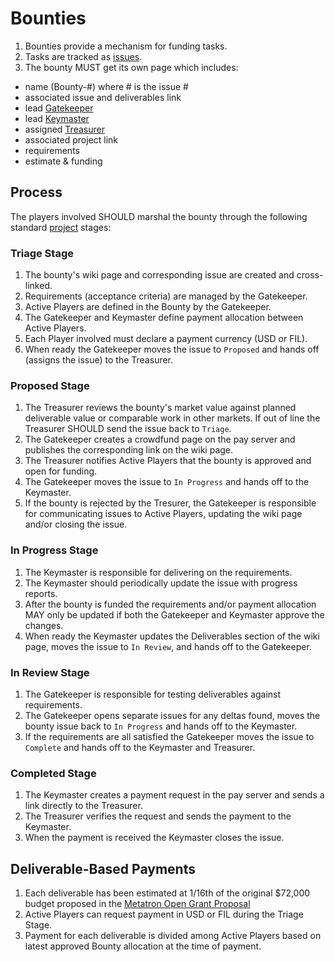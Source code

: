 # Bounties

1. Bounties provide a mechanism for funding tasks.
1. Tasks are tracked as [issues](https://github.com/cryptotechguru/EDENomicon/issues).
1. The bounty MUST get its own page which includes:
* name (Bounty-#) where # is the issue #
* associated issue and deliverables link
* lead [Gatekeeper](/Roles/Gatekeeper)
* lead [Keymaster](/Roles/Keymaster)
* assigned [Treasurer](/Roles/Treasurer)
* associated project link
* requirements
* estimate & funding

## Process

The players involved SHOULD marshal the bounty through the following standard [project](https://github.com/cryptotechguru/EDENomicon/projects) stages:

### Triage Stage

1. The bounty's wiki page and corresponding issue are created and cross-linked.
1. Requirements (acceptance criteria) are managed by the Gatekeeper.
2. Active Players are defined in the Bounty by the Gatekeeper.
3. The Gatekeeper and Keymaster define payment allocation between Active Players.
4. Each Player involved must declare a payment currency (USD or FIL).
5. When ready the Gatekeeper moves the issue to `Proposed` and hands off (assigns the issue) to the Treasurer.

### Proposed Stage

1. The Treasurer reviews the bounty's market value against planned deliverable value or comparable work in other markets. If out of line the Treasurer SHOULD send the issue back to `Triage`.
1. The Gatekeeper creates a crowdfund page on the pay server and publishes the corresponding link on the wiki page.
1. The Treasurer notifies Active Players that the bounty is approved and open for funding.
1. The Gatekeeper moves the issue to `In Progress` and hands off to the Keymaster.
1. If the bounty is rejected by the Tresurer, the Gatekeeper is responsible for communicating issues to Active Players, updating the wiki page and/or closing the issue.

### In Progress Stage

1. The Keymaster is responsible for delivering on the requirements.
1. The Keymaster should periodically update the issue with progress reports.
1. After the bounty is funded the requirements and/or payment allocation MAY only be updated if both the Gatekeeper and Keymaster approve the changes.
1. When ready the Keymaster updates the Deliverables section of the wiki page, moves the issue to `In Review`, and hands off to the Gatekeeper.

### In Review Stage

1. The Gatekeeper is responsible for testing deliverables against requirements.
1. The Gatekeeper opens separate issues for any deltas found, moves the bounty issue back to `In Progress` and hands off to the Keymaster.
1. If the requirements are all satisfied the Gatekeeper moves the issue to `Complete` and hands off to the Keymaster and Treasurer.

### Completed Stage

1. The Keymaster creates a payment request in the pay server and sends a link directly to the Treasurer.
1. The Treasurer verifies the request and sends the payment to the Keymaster.
1. When the payment is received the Keymaster closes the issue.

## Deliverable-Based Payments

1. Each deliverable has been estimated at 1/16th of the original $72,000 budget proposed in the [Metatron Open Grant Proposal](https://github.com/Flaxscrip/devgrants/blob/Flaxscrip-patch-1/open-grant-proposals/open-proposal-metatron.md)
1. Active Players can request payment in USD or FIL during the Triage Stage.
1. Payment for each deliverable is divided among Active Players based on latest approved Bounty allocation at the time of payment.
